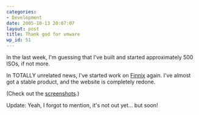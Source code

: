 ```yaml
---
categories:
- Development
date: 2005-10-13 20:07:07
layout: post
title: Thank god for vmware
wp_id: 51
---
```

In the last week, I'm guessing that I've built and started approximately 500 ISOs, if not more.

In TOTALLY unrelated news, I've started work on [Finnix](http://www.finnix.org/) again. I've almost got a stable product, and the website is completely redone.

(Check out the [screenshots](http://www.finnix.org/Screenshots).)

Update: Yeah, I forgot to mention, it's not out yet... but soon!
